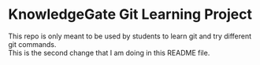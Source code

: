 # KnowledgeGate Git Learning Project
This repo is only meant to be used by students to learn git and try different git commands.
<br>
This is the second change that I am doing in this README file.
